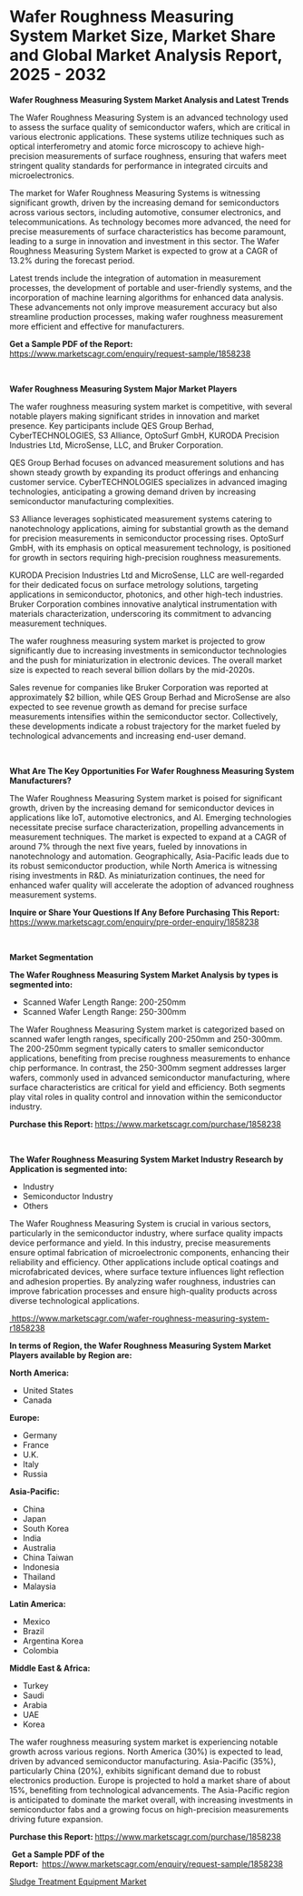 <p><h1>Wafer Roughness Measuring System Market Size, Market Share and Global Market Analysis Report, 2025 - 2032</h1></p><p><strong>Wafer Roughness Measuring System Market Analysis and Latest Trends</strong></p>
<p><p>The Wafer Roughness Measuring System is an advanced technology used to assess the surface quality of semiconductor wafers, which are critical in various electronic applications. These systems utilize techniques such as optical interferometry and atomic force microscopy to achieve high-precision measurements of surface roughness, ensuring that wafers meet stringent quality standards for performance in integrated circuits and microelectronics.</p><p>The market for Wafer Roughness Measuring Systems is witnessing significant growth, driven by the increasing demand for semiconductors across various sectors, including automotive, consumer electronics, and telecommunications. As technology becomes more advanced, the need for precise measurements of surface characteristics has become paramount, leading to a surge in innovation and investment in this sector. The Wafer Roughness Measuring System Market is expected to grow at a CAGR of 13.2% during the forecast period. </p><p>Latest trends include the integration of automation in measurement processes, the development of portable and user-friendly systems, and the incorporation of machine learning algorithms for enhanced data analysis. These advancements not only improve measurement accuracy but also streamline production processes, making wafer roughness measurement more efficient and effective for manufacturers.</p></p>
<p><strong>Get a Sample PDF of the Report:&nbsp;</strong> <a href="https://www.marketscagr.com/enquiry/request-sample/1858238?utm_campaign=2866&utm_medium=2&utm_source=Github&utm_content=ia&utm_term=28022025&utm_id=wafer-roughness-measuring-system">https://www.marketscagr.com/enquiry/request-sample/1858238</a></p>
<p>&nbsp;</p>
<p><strong>Wafer Roughness Measuring System Major Market Players</strong></p>
<p><p>The wafer roughness measuring system market is competitive, with several notable players making significant strides in innovation and market presence. Key participants include QES Group Berhad, CyberTECHNOLOGIES, S3 Alliance, OptoSurf GmbH, KURODA Precision Industries Ltd, MicroSense, LLC, and Bruker Corporation. </p><p>QES Group Berhad focuses on advanced measurement solutions and has shown steady growth by expanding its product offerings and enhancing customer service. CyberTECHNOLOGIES specializes in advanced imaging technologies, anticipating a growing demand driven by increasing semiconductor manufacturing complexities. </p><p>S3 Alliance leverages sophisticated measurement systems catering to nanotechnology applications, aiming for substantial growth as the demand for precision measurements in semiconductor processing rises. OptoSurf GmbH, with its emphasis on optical measurement technology, is positioned for growth in sectors requiring high-precision roughness measurements. </p><p>KURODA Precision Industries Ltd and MicroSense, LLC are well-regarded for their dedicated focus on surface metrology solutions, targeting applications in semiconductor, photonics, and other high-tech industries. Bruker Corporation combines innovative analytical instrumentation with materials characterization, underscoring its commitment to advancing measurement techniques.</p><p>The wafer roughness measuring system market is projected to grow significantly due to increasing investments in semiconductor technologies and the push for miniaturization in electronic devices. The overall market size is expected to reach several billion dollars by the mid-2020s. </p><p>Sales revenue for companies like Bruker Corporation was reported at approximately $2 billion, while QES Group Berhad and MicroSense are also expected to see revenue growth as demand for precise surface measurements intensifies within the semiconductor sector. Collectively, these developments indicate a robust trajectory for the market fueled by technological advancements and increasing end-user demand.</p></p>
<p>&nbsp;</p>
<p><strong>What Are The Key Opportunities For Wafer Roughness Measuring System Manufacturers?</strong></p>
<p><p>The Wafer Roughness Measuring System market is poised for significant growth, driven by the increasing demand for semiconductor devices in applications like IoT, automotive electronics, and AI. Emerging technologies necessitate precise surface characterization, propelling advancements in measurement techniques. The market is expected to expand at a CAGR of around 7% through the next five years, fueled by innovations in nanotechnology and automation. Geographically, Asia-Pacific leads due to its robust semiconductor production, while North America is witnessing rising investments in R&D. As miniaturization continues, the need for enhanced wafer quality will accelerate the adoption of advanced roughness measurement systems.</p></p>
<p><strong>Inquire or Share Your Questions If Any Before Purchasing This Report:</strong> <a href="https://www.marketscagr.com/enquiry/pre-order-enquiry/1858238?utm_campaign=2866&utm_medium=2&utm_source=Github&utm_content=ia&utm_term=28022025&utm_id=wafer-roughness-measuring-system">https://www.marketscagr.com/enquiry/pre-order-enquiry/1858238</a></p>
<p>&nbsp;</p>
<p><strong>Market Segmentation</strong></p>
<p><strong>The Wafer Roughness Measuring System Market Analysis by types is segmented into:</strong></p>
<p><ul><li>Scanned Wafer Length Range: 200-250mm</li><li>Scanned Wafer Length Range: 250-300mm</li></ul></p>
<p><p>The Wafer Roughness Measuring System market is categorized based on scanned wafer length ranges, specifically 200-250mm and 250-300mm. The 200-250mm segment typically caters to smaller semiconductor applications, benefiting from precise roughness measurements to enhance chip performance. In contrast, the 250-300mm segment addresses larger wafers, commonly used in advanced semiconductor manufacturing, where surface characteristics are critical for yield and efficiency. Both segments play vital roles in quality control and innovation within the semiconductor industry.</p></p>
<p><strong>Purchase this Report:&nbsp;</strong><a href="https://www.marketscagr.com/purchase/1858238?utm_campaign=2866&utm_medium=2&utm_source=Github&utm_content=ia&utm_term=28022025&utm_id=wafer-roughness-measuring-system">https://www.marketscagr.com/purchase/1858238</a></p>
<p>&nbsp;</p>
<p><strong>The Wafer Roughness Measuring System Market Industry Research by Application is segmented into:</strong></p>
<p><ul><li>Industry</li><li>Semiconductor Industry</li><li>Others</li></ul></p>
<p><p>The Wafer Roughness Measuring System is crucial in various sectors, particularly in the semiconductor industry, where surface quality impacts device performance and yield. In this industry, precise measurements ensure optimal fabrication of microelectronic components, enhancing their reliability and efficiency. Other applications include optical coatings and microfabricated devices, where surface texture influences light reflection and adhesion properties. By analyzing wafer roughness, industries can improve fabrication processes and ensure high-quality products across diverse technological applications.</p></p>
<p><a href="https://www.marketscagr.com/wafer-roughness-measuring-system-r1858238?utm_campaign=2866&utm_medium=2&utm_source=Github&utm_content=ia&utm_term=28022025&utm_id=wafer-roughness-measuring-system">&nbsp;https://www.marketscagr.com/wafer-roughness-measuring-system-r1858238</a></p>
<p><strong>In terms of Region, the Wafer Roughness Measuring System Market Players available by Region are:</strong></p>
<p>
    <p> <strong> North America: </strong>
        <ul>
            <li>United States</li>
            <li>Canada</li>
        </ul>
        </p> 
    <p> <strong> Europe: </strong>
        <ul>
            <li>Germany</li>
            <li>France</li>
            <li>U.K.</li>
            <li>Italy</li>
            <li>Russia</li>
        </ul>
        </p> 
    <p> <strong> Asia-Pacific: </strong>
        <ul>
            <li>China</li>
            <li>Japan</li>
            <li>South Korea</li>
            <li>India</li>
            <li>Australia</li>
            <li>China Taiwan</li>
            <li>Indonesia</li>
            <li>Thailand</li>
            <li>Malaysia</li>
        </ul>
        </p> 
    <p> <strong> Latin America: </strong>
        <ul>
            <li>Mexico</li>
            <li>Brazil</li>
            <li>Argentina Korea</li>
            <li>Colombia</li>
        </ul>
        </p> 
    <p> <strong> Middle East & Africa: </strong>
        <ul>
            <li>Turkey</li>
            <li>Saudi</li>
            <li>Arabia</li>
            <li>UAE</li>
            <li>Korea</li>
        </ul>
    </p>
    </p>
<p><p>The wafer roughness measuring system market is experiencing notable growth across various regions. North America (30%) is expected to lead, driven by advanced semiconductor manufacturing. Asia-Pacific (35%), particularly China (20%), exhibits significant demand due to robust electronics production. Europe is projected to hold a market share of about 15%, benefiting from technological advancements. The Asia-Pacific region is anticipated to dominate the market overall, with increasing investments in semiconductor fabs and a growing focus on high-precision measurements driving future expansion.</p></p>
<p><strong>Purchase this Report: </strong><a href="https://www.marketscagr.com/purchase/1858238?utm_campaign=2866&utm_medium=2&utm_source=Github&utm_content=ia&utm_term=28022025&utm_id=wafer-roughness-measuring-system">https://www.marketscagr.com/purchase/1858238</a></p>
<p>&nbsp;<strong>Get a Sample PDF of the Report:&nbsp;&nbsp;</strong><a href="https://www.marketscagr.com/enquiry/request-sample/1858238?utm_campaign=2866&utm_medium=2&utm_source=Github&utm_content=ia&utm_term=28022025&utm_id=wafer-roughness-measuring-system">https://www.marketscagr.com/enquiry/request-sample/1858238</a></p>
<p><strong></strong></p>
<p><p><a href="https://github.com/groszsaoudrd/Market-Research-Report-List-1/blob/main/sludge-treatment-equipment-market.md?utm_campaign=2866&utm_medium=2&utm_source=Github&utm_content=ia&utm_term=28022025&utm_id=wafer-roughness-measuring-system">Sludge Treatment Equipment Market</a></p></p>